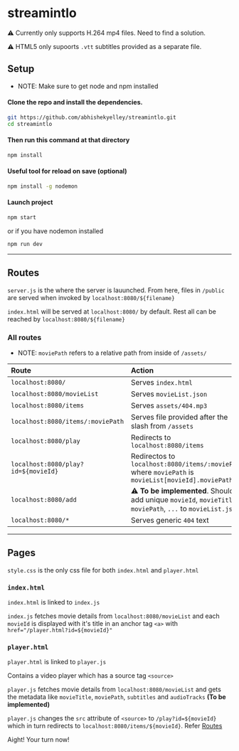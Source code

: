# streamintlo

⚠️ Currently only supports H.264 mp4 files. Need to find a solution.

⚠️ HTML5 only supoorts `.vtt` subtitles provided as a separate file.

## Setup

* NOTE: Make sure to get node and npm installed

#### Clone the repo and install the dependencies.

```bash
git https://github.com/abhishekyelley/streamintlo.git
cd streamintlo
```

#### Then run this command at that directory
```bash
npm install
```

#### Useful tool for reload on save (optional)
```bash
npm install -g nodemon
```

#### Launch project
```bash
npm start
``` 
or if you have nodemon installed
```bash
npm run dev
```

***

## Routes

`server.js` is the where the server is lauunched. From here, files in `/public` are served when invoked by `localhost:8080/${filename}`

`index.html` will be served at `localhost:8080/` by default. Rest all can be reached by `localhost:8080/${filename}`


### All routes

* NOTE: `moviePath` refers to a relative path from inside of `/assets/`

| Route | Action |
| :- | :- |
| `localhost:8080/` | Serves `index.html` |
| `localhost:8080/movieList` | Serves `movieList.json` |
| `localhost:8080/items` | Serves `assets/404.mp3` |
| `localhost:8080/items/:moviePath` | Serves file provided after the slash from `/assets` |
| `localhost:8080/play` | Redirects to `localhost:8080/items` |
| `localhost:8080/play?id=${movieId}` | Redirectos to `localhost:8080/items/:moviePath`  where `moviePath` is `movieList[movieId].moviePath`|
| `localhost:8080/add` | ⚠️ **To be implemented**. Should add unique `movieId`, `movieTitle`, `moviePath`, `...` to `movieList.json` |
| `localhost:8080/*` | Serves generic `404` text |

***

## Pages

`style.css` is the only css file for both `index.html` and `player.html`

### `index.html`

`index.html` is linked to `index.js`

`index.js` fetches movie details from `localhost:8080/movieList` and each `movieId` is displayed with it's title in an anchor tag `<a>` with `href="/player.html?id=${movieId}"`

### `player.html`

`player.html` is linked to `player.js`

Contains a video player which has a source tag `<source>`

`player.js` fetches movie details from `localhost:8080/movieList` and gets the metadata like `movieTitle`, `moviePath`, `subtitles` and `audioTracks` **(To be implemented)**

`player.js` changes the `src` attribute of `<source>` to `/play?id=${movieId}` which in turn redirects to `localhost:8080/items/${movieId}`. Refer [Routes](#all-routes)

Aight! Your turn now!